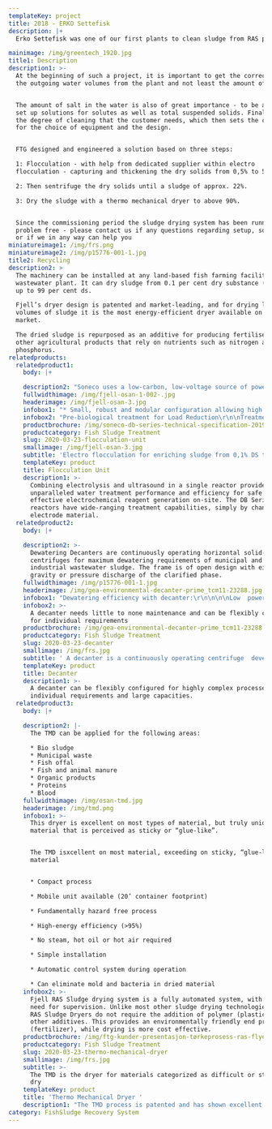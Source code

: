 ```yaml
---
templateKey: project
title: 2018 - ERKO Settefisk
description: |+
  Erko Settefisk was one of our first plants to clean sludge from RAS plants. 

mainimage: /img/greentech_1920.jpg
title1: Description
description1: >-
  At the beginning of such a project, it is important to get the correct data on
  the outgoing water volumes from the plant and not least the amount of feed.


  The amount of salt in the water is also of great importance - to be able to
  set up solutions for solutes as well as total suspended solids. Finally, it is
  the degree of cleaning that the customer needs, which then sets the conditions
  for the choice of equipment and the design.


  FTG designed and engineered a solution based on three steps:

  1: Flocculation - with help from dedicated supplier within electro
  flocculation - capturing and thickening the dry solids from 0,5% to 5,5%

  2: Then sentrifuge the dry solids until a sludge of approx. 22%. 

  3: Dry the sludge with a thermo mechanical dryer to above 90%.


  Since the commissioning period the sludge drying system has been running
  problem free - please contact us if any questions regarding setup, solutions
  or if we in any way can help you
miniatureimage1: /img/frs.png
miniatureimage2: /img/p15776-001-1.jpg
title2: Recycling
description2: >
  The machinery can be installed at any land-based fish farming facility or
  wastewater plant. It can dry sludge from 0.1 per cent dry substance (ds) and
  up to 99 per cent ds.

  Fjell’s dryer design is patented and market-leading, and for drying large
  volumes of sludge it is the most energy-efficient dryer available on the
  market.

  The dried sludge is repurposed as an additive for producing fertiliser, or in
  other agricultural products that rely on nutrients such as nitrogen and
  phosphorus.
relatedproducts:
  relatedproduct1:
    body: |+

    description2: "Soneco uses a low-carbon, low-voltage source of power to obtain the safe and controlled generation of water treatment reagents on-site.\r\n\n\rReactive water treatment reagents are metered precisely and directly into the process stream – simply by varying the electric current that is applied to the electrodes, in a controlled and calculated manner. This novel, fast and controllable treatment system uses a state-of-the-art, in-house designed Power Control System (PSU) to ensure fine-control of the system and its ancillaries and ensuring high-efficiency and reliability."
    fullwidthimage: /img/fjell-osan-1-002-.jpg
    headerimage: /img/fjell-osan-3.jpg
    infobox1: "* Small, robust and modular configuration allowing high flow volumes\r\n* Compact design aimed at high viscosity liquids\r\n* No liquid chemical or polymer required for coagulation and pH correction\r\n* Highly dewatered sludge production\r\n* Supplied as a factory-built, plug-and-play solution\r\n* Easily installed alone, or retro-fitted to existing overloaded/underperforming plants\r\n* Easy-change electrode plates\r\n* Available with on-line parameter monitoring and control\r\n* Includes adaptive control and remote access monitoring, control and automation"
    infobox2: "Pre-biological treatment for Load Reduction\r\n\nTreatment of Recalcitrant Organics\r\n\nPhosphorus and Nutrient Removal\r\n\nTertiary & Quaternary Treatment\r\n\nWater Recovery & Re-use\r\n\nSludge Enrichment"
    productbrochure: /img/soneco-db-series-technical-specification-2019-1.pdf
    productcategory: Fish Sludge Treatment
    slug: 2020-03-23-flocculation-unit
    smallimage: /img/fjell-osan-3.jpg
    subtitle: 'Electro flocculation for enriching sludge from 0,1% DS to approx. 5% DS'
    templateKey: product
    title: Flocculation Unit
    description1: >-
      Combining electrolysis and ultrasound in a single reactor provides
      unparalleled water treatment performance and efficiency for safe and
      effective electrochemical reagent generation on-site. The DB Series of
      reactors have wide-ranging treatment capabilities, simply by changing the
      electrode material.
  relatedproduct2:
    body: |+

    description2: >-
      Dewatering Decanters are continuously operating horizontal solid-wall bowl
      centrifuges for maximum dewatering requirements of municipal and
      industrial wastewater sludge. The frame is of open design with either
      gravity or pressure discharge of the clarified phase.
    fullwidthimage: /img/p15776-001-1.jpg
    headerimage: /img/gea-environmental-decanter-prime_tcm11-23288.jpg
    infobox1: "Dewatering efficiency with decanter:\r\n\n\n\nLow  power consumption down to 0.7 kWh/m³/h\r\n\nHigh g-force for maximum dewatering \r\n\nGentle feed geometry for optimum flocculation and low wear \r\n\nAll product-contacting parts are made of stainless steel \r\n\nLowest  space requirement (m³/h per m²)\r\n\nEasy to operate and maintain"
    infobox2: >-
      A decanter needs little to none maintenance and can be flexibly configured
      for individual requirements
    productbrochure: /img/gea-environmental-decanter-prime_tcm11-23288.jpg
    productcategory: Fish Sludge Treatment
    slug: 2020-03-23-decanter
    smallimage: /img/frs.jpg
    subtitle: ' A decanter is a continuously operating centrifuge  developed specifically for the requirements of sludge (pre-) dewatering. '
    templateKey: product
    title: Decanter
    description1: >-
      A decanter can be flexibly configured for highly complex processes with
      individual requirements and large capacities.
  relatedproduct3:
    body: |+

    description2: |-
      The TMD can be applied for the following areas:

      * Bio sludge
      * Municipal waste
      * Fish offal
      * Fish and animal manure
      * Organic products
      * Proteins
      * Blood
    fullwidthimage: /img/osan-tmd.jpg
    headerimage: /img/tmd.png
    infobox1: >-
      This dryer is excellent on most types of material, but truly unique on
      material that is perceived as sticky or “glue-like”.


      The TMD isxcellent on most material, exceeding on sticky, “glue-like”
      material


      * Compact process

      * Mobile unit available (20’ container footprint)

      * Fundamentally hazard free process

      * High-energy efficiency (>95%)

      * No steam, hot oil or hot air required

      * Simple installation

      * Automatic control system during operation

      * Can eliminate mold and bacteria in dried material
    infobox2: >-
      Fjell RAS Sludge drying system is a fully automated system, with minimal
      need for supervision. Unlike most other sludge drying technologies, Fjell
      RAS Sludge Dryers do not require the addition of polymer (plastic), or
      other additives. This provides an environmentally friendly end product
      (fertilizer), while drying is more cost effective.
    productbrochure: /img/ftg-kunder-presentasjon-tørkeprosess-ras-flyer.pdf
    productcategory: Fish Sludge Treatment
    slug: 2020-03-23-thermo-mechanical-dryer
    smallimage: /img/frs.jpg
    subtitle: >-
      The TMD is the dryer for materials categorized as difficult or sticky to
      dry
    templateKey: product
    title: 'Thermo Mechanical Dryer '
    description1: "The TMD process is patented and has shown excellent results on materials with sticky behaviour during drying. In the TMD the heat required for the evaporation is generated directly in the material by a high-speed rotor.\r Technolgy is owned by Thermtech AS\n\nFTG is the only supplier for TMD towards fish farmers (RAS - and flow-through plants) in Norway."
category: FishSludge Recovery System
---
```


